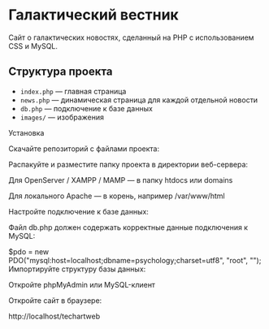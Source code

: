 # Галактический вестник
Сайт о галактических новостях, сделанный на PHP с использованием CSS и MySQL.

## Структура проекта
- `index.php` — главная страница
- `news.php` — динамическая страница для каждой отдельной новости
- `db.php` — подключение к базе данных
- `images/` — изображения

Установка

Скачайте репозиторий с файлами проекта:

Распакуйте и разместите папку проекта в директории веб-сервера:

Для OpenServer / XAMPP / MAMP — в папку htdocs или domains

Для локального Apache — в корень, например /var/www/html

Настройте подключение к базе данных:

Файл db.php должен содержать корректные данные подключения к MySQL:

$pdo = new PDO("mysql:host=localhost;dbname=psychology;charset=utf8", "root", ""); Импортируйте структуру базы данных:

Откройте phpMyAdmin или MySQL-клиент

Откройте сайт в браузере:

http://localhost/techartweb
